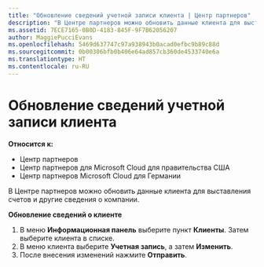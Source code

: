 ```yaml
---
title: "Обновление сведений учетной записи клиента | Центр партнеров"
description: "В Центре партнеров можно обновить данные клиента для выставления счетов и другие сведения о компании."
ms.assetid: 7ECE7165-0B0D-4183-845F-9F7B62056207
author: MaggiePucciEvans
ms.openlocfilehash: 5469d637747c97a938943b0acad0efbc9b89c88d
ms.sourcegitcommit: 0b00306bfb0b406e64ad857cb360de4533740e6a
ms.translationtype: HT
ms.contentlocale: ru-RU
---
```

# <a name="update-customer-account-info"></a>Обновление сведений учетной записи клиента

**Относится к:**

-  Центр партнеров
-  Центр партнеров для Microsoft Cloud для правительства США
-  Центр партнеров Microsoft Cloud для Германии

В Центре партнеров можно обновить данные клиента для выставления счетов и другие сведения о компании.

**Обновление сведений о клиенте**

1.  В меню **Информационная панель** выберите пункт **Клиенты**. Затем выберите клиента в списке.
2.  В меню клиента выберите **Учетная запись**, а затем **Изменить**.
3.  После внесения изменений нажмите **Отправить**.

 

 



